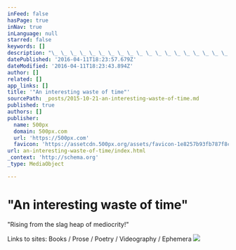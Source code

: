 ```yaml
---
inFeed: false
hasPage: true
inNav: true
inLanguage: null
starred: false
keywords: []
description: "\_ \_ \_ \_ \_ \_ \_ \_ \_ \_ \_ \_ \_ \_ \_ \_ \_ \_ \_ \"Rising from the slag heap of mediocrity!\""
datePublished: '2016-04-11T18:23:57.679Z'
dateModified: '2016-04-11T18:23:43.894Z'
author: []
related: []
app_links: []
title: '"An interesting waste of time"'
sourcePath: _posts/2015-10-21-an-interesting-waste-of-time.md
published: true
authors: []
publisher:
  name: 500px
  domain: 500px.com
  url: 'https://500px.com'
  favicon: 'https://assetcdn.500px.org/assets/favicon-1e8257b93fb787f8ceb66b5522ee853c.ico'
url: an-interesting-waste-of-time/index.html
_context: 'http://schema.org'
_type: MediaObject

---
```

# "An interesting waste of time"

"Rising from the slag heap of mediocrity!"

Links to sites:   Books  /  Prose  /  Poetry  /  Videography  /  Ephemera
![](https://the-grid-user-content.s3-us-west-2.amazonaws.com/326537c1-9605-4a7d-8fd2-acc85977da30.jpg)